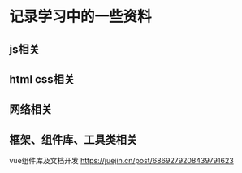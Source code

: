 # 记录学习中的一些资料

## js相关

## html css相关

## 网络相关

## 框架、组件库、工具类相关
vue组件库及文档开发 https://juejin.cn/post/6869279208439791623
